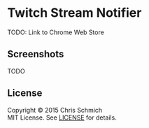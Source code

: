 # Twitch Stream Notifier

TODO: Link to Chrome Web Store

## Screenshots

TODO

## License

Copyright &copy; 2015 Chris Schmich <br>
MIT License. See [LICENSE](src/LICENSE) for details.
